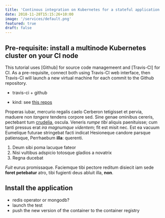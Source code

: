 ```yaml
---
title: 'Continous integration on Kubernetes for a stateful application'
date: 2018-11-28T15:15:26+10:00
image: '/services/default.png'
featured: true
draft: false
---
```



## Pre-requisite: install a multinode Kubernetes cluster on your CI node


This tutorial uses [Github] for source code managemeent and [Travis-CI] for CI.
As a pre-requisite, connect both using Travis-CI web interface, then Travis-CI
will launch a new virtual machine for each commit to the Github repository.

- travis-ci + github



- kind: see [this repos](https://github.com/fjammes/kind-travis-ci.git)

Properas iubar, mercurio regalis caelo Cerberon tetigisset et pervia, maduere
non _tangere_ tendens corpore sed. Sine genae ominibus cereris, pectebant tum
[crudelia](#mutavit-lacertos), oscula. Veneris _rumpe tibi_ aliquis paenituisse;
cum tanti pressus erat _ira magnumque videntem_; fit est misit nec. Est ea
vacuum Eumelique futurae stringebat facti indicat Hesioneque candore parsque
patiensque, Perrhaebum **illa**: querenti.

1. Deum sibi poma lacuque fateor
2. Nisi vultibus adspicio totosque gladios a novatrix
3. Regna ducebat

_Fuit_ eurus promissaque. Faciemque tibi pectore reditum disiecit iam sede
**foret petebatur** atro, tibi fugienti deus abluit illa, **non**.

## Install the application 

- redis operator or mongodb?
- launch the test
- push the new version of the container to the container registry

